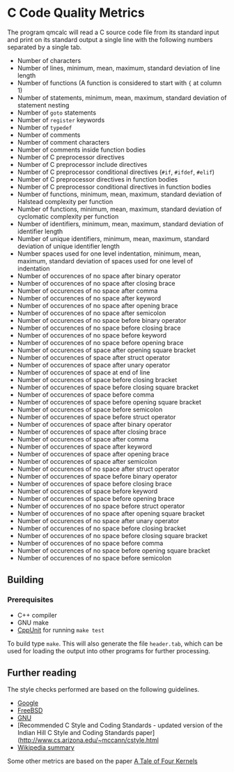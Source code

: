 # C Code Quality Metrics
The program qmcalc will read a C source code file from its standard
input and print on its standard output a single line with the following
numbers separated by a single tab.

* Number of characters
* Number of lines, minimum, mean, maximum, standard deviation of line length
* Number of functions (A function is considered to start with `{` at column 1)
* Number of statements, minimum, mean, maximum, standard deviation of statement nesting
* Number of `goto` statements
* Number of `register` keywords
* Number of `typedef`
* Number of comments
* Number of comment characters
* Number of comments inside function bodies
* Number of C preprocessor directives
* Number of C preprocessor include directives
* Number of C preprocessor conditional directives (`#if`, `#ifdef`, `#elif`)
* Number of C preprocessor directives in function bodies
* Number of C preprocessor conditional directives in function bodies
* Number of functions, minimum, mean, maximum, standard deviation of Halstead complexity per function
* Number of functions, minimum, mean, maximum, standard deviation of cyclomatic complexity per function
* Number of identifiers, minimum, mean, maximum, standard deviation of identifier length
* Number of unique identifiers, minimum, mean, maximum, standard deviation of unique identifier length
* Number spaces used for one level indentation, minimum, mean, maximum, standard deviation of spaces used for one level of indentation
* Number of occurences of no space after binary operator
* Number of occurences of no space after closing brace
* Number of occurences of no space after comma
* Number of occurences of no space after keyword
* Number of occurences of no space after opening brace
* Number of occurences of no space after semicolon
* Number of occurences of no space before binary operator
* Number of occurences of no space before closing brace
* Number of occurences of no space before keyword
* Number of occurences of no space before opening brace
* Number of occurences of space after opening square bracket
* Number of occurences of space after struct operator
* Number of occurences of space after unary operator
* Number of occurences of space at end of line
* Number of occurences of space before closing bracket
* Number of occurences of space before closing square bracket
* Number of occurences of space before comma
* Number of occurences of space before opening square bracket
* Number of occurences of space before semicolon
* Number of occurences of space before struct operator
* Number of occurences of space after binary operator
* Number of occurences of space after closing brace
* Number of occurences of space after comma
* Number of occurences of space after keyword
* Number of occurences of space after opening brace
* Number of occurences of space after semicolon
* Number of occurences of no space after struct operator
* Number of occurences of space before binary operator
* Number of occurences of space before closing brace
* Number of occurences of space before keyword
* Number of occurences of space before opening brace
* Number of occurences of no space before struct operator
* Number of occurences of no space after opening square bracket
* Number of occurences of no space after unary operator
* Number of occurences of no space before closing bracket
* Number of occurences of no space before closing square bracket
* Number of occurences of no space before comma
* Number of occurences of no space before opening square bracket
* Number of occurences of no space before semicolon


## Building
### Prerequisites
* C++ compiler
* GNU make
* [CppUnit](http://sourceforge.net/projects/cppunit/) for running `make test`

To build type `make`. This will also generate the file `header.tab`,
which can be used for loading the output into other programs
for further processing.

## Further reading
The style checks performed are based on the following guidelines.
* [Google](http://google-styleguide.googlecode.com/svn/trunk/cppguide.xml)
* [FreeBSD](http://www.freebsd.org/cgi/man.cgi?query=style&sektion=9)
* [GNU](https://www.gnu.org/prep/standards/html_node/Formatting.html)
* [Recommended C Style and Coding Standards - updated version of the Indian Hill C Style and Coding Standards paper](http://www.cs.arizona.edu/~mccann/cstyle.html
* [Wikipedia summary](http://en.wikipedia.org/wiki/Indent_style)

Some other metrics are based on the paper [A Tale of Four Kernels](http://www.dmst.aueb.gr/dds/pubs/conf/2008-ICSE-4kernel/html/Spi08b.html)
